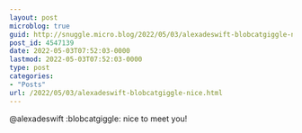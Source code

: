 ```yaml
---
layout: post
microblog: true
guid: http://snuggle.micro.blog/2022/05/03/alexadeswift-blobcatgiggle-nice.html
post_id: 4547139
date: 2022-05-03T07:52:03-0000
lastmod: 2022-05-03T07:52:03-0000
type: post
categories:
- "Posts"
url: /2022/05/03/alexadeswift-blobcatgiggle-nice.html
---
```

<p>@alexadeswift :blobcatgiggle: nice to meet you!</p>
